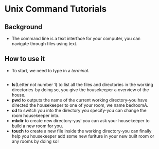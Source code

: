 # Unix Command Tutorials #
## Background ##
 * The command line is a text interface for your computer, you can navigate through files using text.
 
## How to use it ##
 * To start, we need to type in a *terminal*.
 
 ## 
 * **ls**(Letter not number 1) to list all the files and directories in the working directories-by doing so, you give the housekeeper a overview of the house.
 * **pwd** to outputs the name of the current working directory-you have directed the housekeeper to one of your room, we name bedroomA.
 * **cd** to switch you into the directory you specify-you can change the room housekeeper into. 
 * **mkdir** to create new directory-yay! you can ask your housekeeper to build a new room for you.
 * **touch** to create a new file inside the working directory-you can finally help you housekeeper add some new furiture in your new built room or any rooms by doing so!
